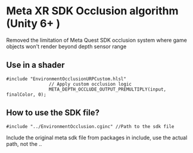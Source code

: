 # Meta XR SDK Occlusion algorithm (Unity 6+ )
Removed the limitation of Meta Quest SDK occlusion system where game objects won't render beyond depth sensor range

## Use in a shader 
```
#include "EnvironmentOcclusionURPCustom.hlsl"
                // Apply custom occlusion logic
                META_DEPTH_OCCLUDE_OUTPUT_PREMULTIPLY(input, finalColor, 0);
```
## How to use the SDK file?
```
#include "../EnvironmentOcclusion.cginc" //Path to the sdk file
```
Include the original meta sdk file from packages in include, use the actual path, not the ..
